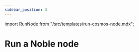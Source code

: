 ```yaml
---
sidebar_position: 3
---
```


import RunNode from "/src/templates/run-cosmos-node.mdx";


# Run a Noble node

<RunNode />
